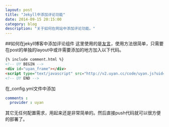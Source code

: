 ```yaml
---
layout: post
title: "Jekyll中添加评论功能"
date: 2014-09-15 20:15:00
category: blog
description: "关于如何在网站中添加评论功能。"
---
```

##如何在jekyll博客中添加评论组件
这里使用的是[友言](http://www.uyan.cc/getcode)，使用方法很简单，只需要在post的单独的layout中或许需要添加的地方加入以下代码。

``` html
{% include comment.html %}
<!-- UY BEGIN -->
<div id="uyan_frame"></div>
<script type="text/javascript" src="http://v2.uyan.cc/code/uyan.js?uid=1967006"></script>
<!-- UY END -->

```

在_config.yml文件中添加

``` yaml
comments :
  provider : uyan
```

其它无任何配置需求，用起来还是非常简单的。然后直接push代码就可以很方便的部署了。

